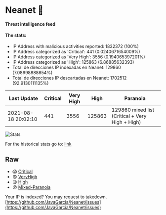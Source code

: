 # Neanet :hocho:
#### Threat intelligence feed
#### The stats:

- IP Address with malicious activities reported: 1832372 (100%)
- IP Address categorized as 'Critical':  441 (0.0240671654009%)
- IP Address categorized as 'Very High':  3556 (0.194065397201%)
- IP Address categorized as 'High':  125863 (6.86885632393)
- Total de direcciones IP indexadas en Neanet:  129860 (7.08698888654%)
- Total de direcciones IP descartadas en Neanet:  1702512 (92.9130111135%)

| Last Update | Critical | Very High | High | Paranoia |
| --- | --- | --- | --- | --- |
| 2021-08-18 20:02:10 | 441 | 3556 | 125863 | 129860 mixed list (Critical + Very High + High)|

![Stats](https://docs.google.com/spreadsheets/d/e/2PACX-1vSnaNMIXVabIpDJjufMlzH7poXnshF3mgd8Is1g9ytUEzVsP5my4Trn8f-xkoLLQ38xpL3HtmUexLo6/pubchart?oid=501124687&format=image)

For the historical stats go to: [link](/stats.csv)
## Raw
- :scream: [Critical](https://raw.githubusercontent.com/JavaGarcia/Neanet/master/blacklists/neanet_critical.txt)
- :fearful: [VeryHigh](https://raw.githubusercontent.com/JavaGarcia/Neanet/master/blacklists/neanet_veryHigh.txtt)
- :frowning: [High](https://raw.githubusercontent.com/JavaGarcia/Neanet/master/blacklists/neanet_high.txt)
- :dizzy_face: [Mixed-Paranoia](https://raw.githubusercontent.com/JavaGarcia/Neanet/master/blacklists/neanet_all.txt)


Your IP is indexed? You may request to takedown. [https://github.com/JavaGarcia/Neanet/issues](https://github.com/JavaGarcia/Neanet/issues)












































































































































































































































































































































































































































































































































































































































































































































































































































































































































































































































































































































































































































































































































































































































































































































































































































































































































































































































































































































































































































































































































































































































































































































































































































































































































































































































































































































































































































































































































































































































































































































































































































































































































































































































































































































































































































































































































































































































































































































































































































































































































































































































































































































































































































































































































































































































































































































































































































































































































































































































































































































































































































































































































































































































































































































































































































































































































































































































































































































































































































































































































































































































































































































































































































































































































































































































































































































































































































































































































































































































































































































































































































































































































































































































































































































































































































































































































































































































































































































































































































































































































































































































































































































































































































